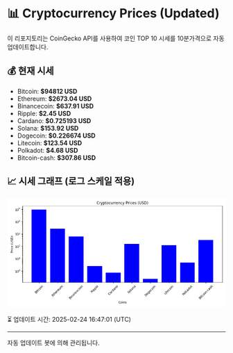 
# 📊 Cryptocurrency Prices (Updated)

이 리포지토리는 CoinGecko API를 사용하여 코인 TOP 10 시세를 10분가격으로 자동 업데이트합니다.

## 💰 현재 시세
- Bitcoin: **$94812 USD**
- Ethereum: **$2673.04 USD**
- Binancecoin: **$637.91 USD**
- Ripple: **$2.45 USD**
- Cardano: **$0.725193 USD**
- Solana: **$153.92 USD**
- Dogecoin: **$0.226674 USD**
- Litecoin: **$123.54 USD**
- Polkadot: **$4.68 USD**
- Bitcoin-cash: **$307.86 USD**

## 📈 시세 그래프 (로그 스케일 적용)
![Crypto Prices](crypto_prices.png)

⏳ 업데이트 시간: 2025-02-24 16:47:01 (UTC)

---
자동 업데이트 봇에 의해 관리됩니다.
